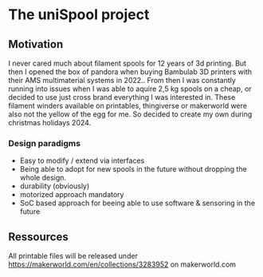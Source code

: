 # The uniSpool project

## Motivation

I never cared much about filament spools for 12 years of 3d printing. But then I opened the box of pandora when buying Bambulab 3D printers with their AMS multimaterial systems in 2022.. From then I was constantly running into issues when I was able to aquire 2,5 kg spools on a cheap, or decided to use just cross brand everything I was interested in.
These filament winders available on printables, thingiverse or makerworld were also not the yellow of the egg for me. So decided to create my own during christmas holidays 2024.

### Design paradigms

- Easy to modify / extend via interfaces
- Being able to adopt for new spools in the future without dropping the whole design.
- durability (obviously)
- motorized approach mandatory
- SoC based approach for beeing able to use software & sensoring in the future

## Ressources
All printable files will be released under https://makerworld.com/en/collections/3283952 on makerworld.com
